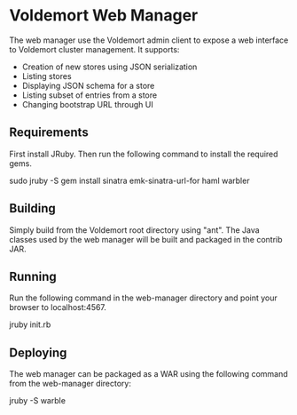 # Voldemort Web Manager #

The web manager use the Voldemort admin client to expose a web interface to Voldemort cluster management.  It supports:

* Creation of new stores using JSON serialization
* Listing stores
* Displaying JSON schema for a store
* Listing subset of entries from a store
* Changing bootstrap URL through UI

## Requirements ##

First install JRuby.  Then run the following command to install the required gems.

sudo jruby -S gem install sinatra emk-sinatra-url-for haml warbler

## Building ##

Simply build from the Voldemort root directory using "ant".  The Java classes used by the web manager will be built and packaged in the contrib JAR.  

## Running ##

Run the following command in the web-manager directory and point your browser to localhost:4567.

jruby init.rb

## Deploying ##

The web manager can be packaged as a WAR using the following command from the web-manager directory:

jruby -S warble